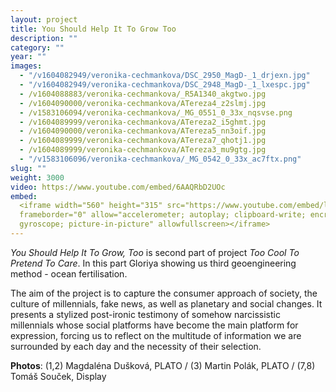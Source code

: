 ```yaml
---
layout: project
title: You Should Help It To Grow Too
description: ""
category: ""
year: ""
images:
  - "/v1604082949/veronika-cechmankova/DSC_2950_MagD-_1_drjexn.jpg"
  - "/v1604082949/veronika-cechmankova/DSC_2948_MagD-_1_lxespc.jpg"
  - /v1604088883/veronika-cechmankova/_R5A1340_akgtwo.jpg
  - /v1604090000/veronika-cechmankova/ATereza4_z2slmj.jpg
  - /v1583106094/veronika-cechmankova/_MG_0551_0_33x_nqsvse.png
  - /v1604089999/veronika-cechmankova/ATereza2_i5ghmt.jpg
  - /v1604090000/veronika-cechmankova/ATereza5_nn3oif.jpg
  - /v1604089999/veronika-cechmankova/ATereza7_qhotj1.jpg
  - /v1604089999/veronika-cechmankova/ATereza3_mu9gtg.jpg
  - "/v1583106096/veronika-cechmankova/_MG_0542_0_33x_ac7ftx.png"
slug: ""
weight: 3000
video: https://www.youtube.com/embed/6AAQRbD2UOc
embed:
  <iframe width="560" height="315" src="https://www.youtube.com/embed/loBwihoblGg"
  frameborder="0" allow="accelerometer; autoplay; clipboard-write; encrypted-media;
  gyroscope; picture-in-picture" allowfullscreen></iframe>
---
```


_You Should Help It To Grow, Too_ is second part of project _Too Cool To Pretend To Care_. In this part Gloriya showing us third geoengineering method - ocean fertilisation.

The aim of the project is to capture the consumer approach of society, the culture of millennials, fake news, as well as planetary and social changes. It presents a stylized post-ironic testimony of somehow narcissistic millennials whose social platforms have become the main platform for expression, forcing us to reflect on the multitude of information we are surrounded by each day and the necessity of their selection.

**Photos**: (1,2) Magdaléna Dušková, PLATO / (3) Martin Polák, PLATO / (7,8) Tomáš Souček, Display
